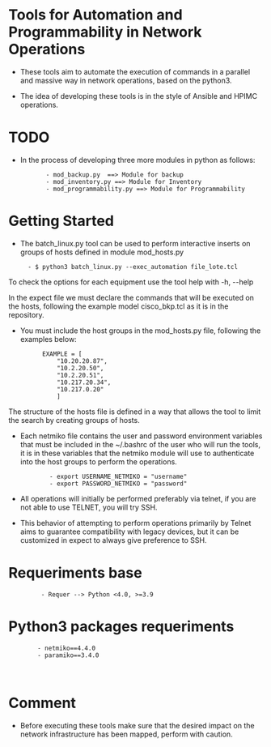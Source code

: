 # Tools for Automation and Programmability in Network Operations


* These tools aim to automate the execution of commands in a parallel and massive way in network operations, based on the python3.

* The idea of developing these tools is in the style of Ansible and HPIMC operations.



# TODO

* In the process of developing three more modules in python as follows:

			 
			 - mod_backup.py  ==> Module for backup
			 - mod_inventory.py ==> Module for Inventory
			 - mod_programmability.py ==> Module for Programmability
		


# Getting Started


* The batch_linux.py tool can be used to perform interactive inserts on groups of hosts defined in module mod_hosts.py


		- $ python3 batch_linux.py --exec_automation file_lote.tcl


To check the options for each equipment use the tool help with -h, --help

In the expect file we must declare the commands that will be executed on the hosts, following the example model cisco_bkp.tcl as it is in the repository.


* You must include the host groups in the mod_hosts.py file, following the examples below:

			EXAMPLE = [
				"10.20.20.87",
				"10.2.20.50",
				"10.2.20.51",
				"10.217.20.34",
				"10.217.0.20"
				]

The structure of the hosts file is defined in a way that allows the tool to limit the search by creating groups of hosts.


* Each netmiko file contains the user and password environment variables that must be included in the ~/.bashrc of the user who will run the tools, it is in these variables that the netmiko module will use to authenticate into the host groups to perform the operations.

		
			  - export USERNAME_NETMIKO = "username"
			  - export PASSWORD_NETMIKO = "password"



* All operations will initially be performed preferably via telnet, if you are not able to use TELNET, you will try SSH.


* This behavior of attempting to perform operations primarily by Telnet aims to guarantee compatibility with legacy devices, but it can be customized in expect to always give preference to SSH.




		
			 
# Requeriments base

			 - Requer --> Python <4.0, >=3.9
			 
			 

# Python3 packages requeriments

			- netmiko==4.4.0
			- paramiko==3.4.0


 
# Comment

* Before executing these tools make sure that the desired impact on the network infrastructure has been mapped, perform with caution.
